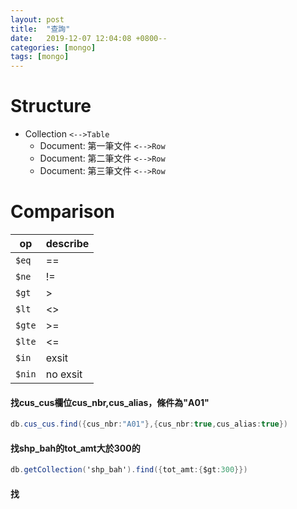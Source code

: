 ```yaml
---
layout: post
title:  "查詢"
date:   2019-12-07 12:04:08 +0800--
categories: [mongo]
tags: [mongo]  
---
```


# Structure

- Collection `<-->Table`
     - Document: 第一筆文件 `<-->Row`
     - Document: 第二筆文件 `<-->Row`
     - Document: 第三筆文件 `<-->Row`


# Comparison

|op|describe|
|---|---|
|`$eq`|==
|`$ne`|!=
|`$gt`|>
|`$lt`|<>
|`$gte`|>=
|`$lte`|<=
|`$in`|exsit
|`$nin`|no exsit

#### 找cus_cus欄位cus_nbr,cus_alias，條件為"A01"

```c#
db.cus_cus.find({cus_nbr:"A01"},{cus_nbr:true,cus_alias:true})
```

#### 找shp_bah的tot_amt大於300的
```c#
db.getCollection('shp_bah').find({tot_amt:{$gt:300}})
```

#### 找